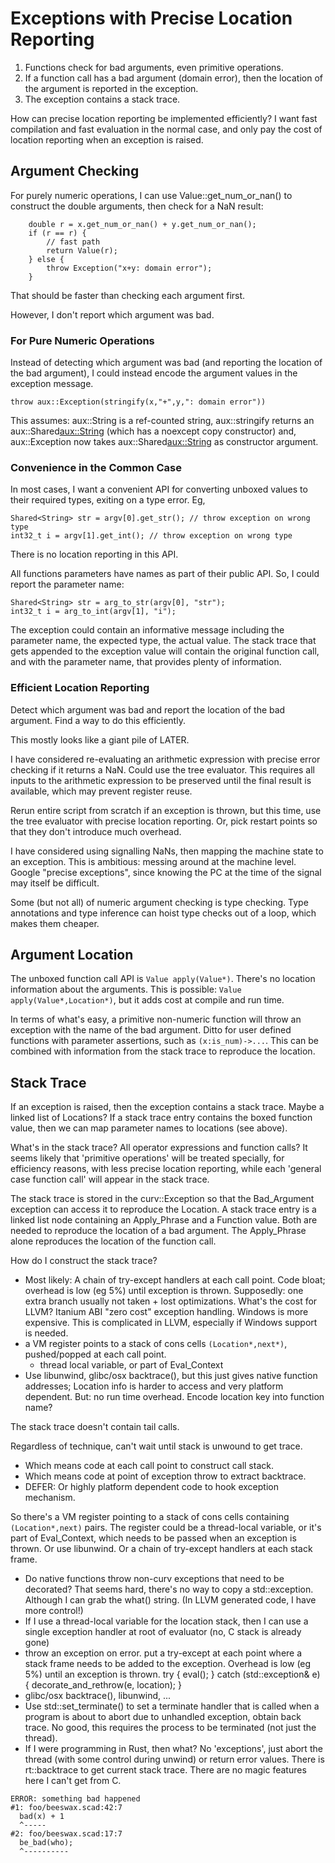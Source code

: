 # Exceptions with Precise Location Reporting

1. Functions check for bad arguments, even primitive operations.
2. If a function call has a bad argument (domain error),
   then the location of the argument is reported in the exception.
3. The exception contains a stack trace.

How can precise location reporting be implemented efficiently?
I want fast compilation and fast evaluation in the normal case,
and only pay the cost of location reporting when an exception is raised.

## Argument Checking
For purely numeric operations, I can use Value::get_num_or_nan()
to construct the double arguments, then check for a NaN result:
```
    double r = x.get_num_or_nan() + y.get_num_or_nan();
    if (r == r) {
        // fast path
        return Value(r);
    } else {
        throw Exception("x+y: domain error");
    }
```
That should be faster than checking each argument first.

However, I don't report which argument was bad.

### For Pure Numeric Operations
Instead of detecting which argument was bad
(and reporting the location of the bad argument),
I could instead encode the argument values in the exception message.
```
throw aux::Exception(stringify(x,"+",y,": domain error"))
```
This assumes: aux::String is a ref-counted string,
aux::stringify returns an aux::Shared<aux::String>
(which has a noexcept copy constructor)
and, aux::Exception now takes aux::Shared<aux::String>
as constructor argument.

### Convenience in the Common Case
In most cases, I want a convenient API for converting unboxed values to
their required types, exiting on a type error.
Eg,
```
Shared<String> str = argv[0].get_str(); // throw exception on wrong type
int32_t i = argv[1].get_int(); // throw exception on wrong type
```

There is no location reporting in this API.

All functions parameters have names as part of their public API.
So, I could report the parameter name:
```
Shared<String> str = arg_to_str(argv[0], "str");
int32_t i = arg_to_int(argv[1], "i");
```

The exception could contain an informative message including the parameter
name, the expected type, the actual value. The stack trace that gets appended
to the exception value will contain the original function call, and with the
parameter name, that provides plenty of information.

### Efficient Location Reporting
Detect which argument was bad
and report the location of the bad argument.
Find a way to do this efficiently.

This mostly looks like a giant pile of LATER.

I have considered re-evaluating an arithmetic expression with
precise error checking if it returns a NaN. Could use the tree evaluator.
This requires all inputs to the arithmetic expression to be preserved until
the final result is available, which may prevent register reuse.

Rerun entire script from scratch if an exception is thrown, but this time,
use the tree evaluator with precise location reporting.
Or, pick restart points so that they don't introduce much overhead.

I have considered using signalling NaNs, then mapping the machine state
to an exception. This is ambitious: messing around at the machine level.
Google "precise exceptions", since knowing the PC at the time of the signal
may itself be difficult.

Some (but not all) of numeric argument checking is type checking.
Type annotations and type inference can hoist type checks out of a loop,
which makes them cheaper.

## Argument Location
The unboxed function call API is `Value apply(Value*)`.
There's no location information about the arguments.
This is possible: `Value apply(Value*,Location*)`,
but it adds cost at compile and run time.

In terms of what's easy, a primitive non-numeric function will throw
an exception with the name of the bad argument.
Ditto for user defined functions with parameter assertions,
such as `(x:is_num)->...`.
This can be combined with information from the stack trace
to reproduce the location.

## Stack Trace
If an exception is raised, then the exception contains a stack trace.
Maybe a linked list of Locations?
If a stack trace entry contains the boxed function value, then
we can map parameter names to locations (see above).

What's in the stack trace?
All operator expressions and function calls?
It seems likely that 'primitive operations' will be treated specially,
for efficiency reasons, with less precise location reporting,
while each 'general case function call' will appear in the stack trace.

The stack trace is stored in the curv::Exception so that the Bad_Argument
exception can access it to reproduce the Location.
A stack trace entry is a linked list node containing an Apply_Phrase
and a Function value. Both are needed to reproduce the location of a bad
argument. The Apply_Phrase alone reproduces the location of the function call.

How do I construct the stack trace?
* Most likely: A chain of try-except handlers at each call point.
  Code bloat; overhead is low (eg 5%) until exception is thrown.
  Supposedly: one extra branch usually not taken + lost optimizations.
  What's the cost for LLVM? Itanium ABI "zero cost" exception handling.
  Windows is more expensive. This is complicated in LLVM, especially if
  Windows support is needed.
* a VM register points to a stack of cons cells `(Location*,next*)`,
  pushed/popped at each call point.
  * thread local variable, or part of Eval_Context
* Use libunwind, glibc/osx backtrace(), but this just gives native function
  addresses; Location info is harder to access and very platform dependent.
  But: no run time overhead. Encode location key into function name?

The stack trace doesn't contain tail calls.

Regardless of technique, can't wait until stack is unwound to get trace.
* Which means code at each call point to construct call stack.
* Which means code at point of exception throw to extract backtrace.
* DEFER: Or highly platform dependent code to hook exception mechanism.

So there's a VM register pointing to a stack of cons cells
containing `(Location*,next)` pairs. The register could be a thread-local
variable, or it's part of Eval_Context, which needs to be passed when an
exception is thrown. Or use libunwind. Or a chain of try-except handlers
at each stack frame.
* Do native functions throw non-curv exceptions that need to be decorated?
  That seems hard, there's no way to copy a std::exception. Although I can
  grab the what() string. (In LLVM generated code, I have more control!)
* If I use a thread-local variable for the location stack, then I can use
  a single exception handler at root of evaluator (no, C stack is already gone)
* throw an exception on error. put a try-except at each point where a stack
  frame needs to be added to the exception. Overhead is low (eg 5%) until
  an exception is thrown.
    try {
        eval();
    } catch (std::exception& e) {
        decorate_and_rethrow(e, location);
    }
* glibc/osx backtrace(), libunwind, ...
* Use std::set_terminate() to set a terminate handler that is called when
  a program is about to abort due to unhandled exception, obtain back trace.
  No good, this requires the process to be terminated (not just the thread).
* If I were programming in Rust, then what? No 'exceptions', just abort the
  thread (with some control during unwind) or return error values.
  There is rt::backtrace to get current stack trace. There are no magic
  features here I can't get from C.

```
ERROR: something bad happened
#1: foo/beeswax.scad:42:7
  bad(x) + 1
  ^-----
#2: foo/beeswax.scad:17:7
  be_bad(who);
  ^----------
```
